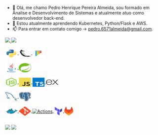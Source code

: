 - 👋  Olá, me chamo Pedro Henrique Pereira Almeida, sou formado em Ánalise e Desenvolvimento de Sistemas e atualmente atuo como desenvolvedor back-end.
- 👀  Estou atualmente aprendendo Kubernetes, Python/Flask e AWS.
- 📫  Para entrar em contato comigo -> pedro.6571almeida@gmail.com.

<div>
  <a href="https://github.com/PedroHPAlmeida">
  <img height="180em" src="https://github-readme-stats.vercel.app/api?username=PedroHPAlmeida&show_icons=true&theme=dark&include_all_commits=true&count_private=true"/>
  <img height="180em" src="https://github-readme-stats.vercel.app/api/top-langs/?username=PedroHPAlmeida&layout=compact&langs_count=10&theme=dark"/>
</div>

<div style="display: inline_block"><br>
  <img align="center" alt="Python" height="30" width="40" src="https://raw.githubusercontent.com/devicons/devicon/master/icons/python/python-original.svg">
  <img align="center" alt="Flask" height="30" width="40" src="https://raw.githubusercontent.com/devicons/devicon/master/icons/flask/flask-original.svg">
  <img align="center" alt="Pytest" height="30" width="40" src="https://raw.githubusercontent.com/devicons/devicon/master/icons/pytest/pytest-original.svg">
</div>
<div style="display: inline_block"><br>
  <img align="center" alt="Java" height="30" width="40" src="https://raw.githubusercontent.com/devicons/devicon/master/icons/java/java-original.svg">
  <img align="center" alt="Spring" height="30" width="40" src="https://raw.githubusercontent.com/devicons/devicon/master/icons/spring/spring-original.svg">
</div>
</div>
<div style="display: inline_block"><br>
  <img align="center" alt="NodeJs" height="30" width="40" src="https://raw.githubusercontent.com/devicons/devicon/master/icons/nodejs/nodejs-original.svg">
  <img align="center" alt="Javascript" height="30" width="40" src="https://raw.githubusercontent.com/devicons/devicon/master/icons/javascript/javascript-original.svg">
  <img align="center" alt="Typescript" height="30" width="40" src="https://raw.githubusercontent.com/devicons/devicon/master/icons/typescript/typescript-original.svg">
  <img align="center" alt="Express" height="30" width="40" src="https://raw.githubusercontent.com/devicons/devicon/master/icons/express/express-original.svg">
</div>
<div style="display: inline_block"><br>
  <img align="center" alt="MySQL" height="30" width="40" src="https://raw.githubusercontent.com/devicons/devicon/master/icons/mysql/mysql-original.svg">
  <img align="center" alt="Postgres" height="30" width="40" src="https://raw.githubusercontent.com/devicons/devicon/master/icons/postgresql/postgresql-original.svg">
</div>
<div style="display: inline_block"><br>
  <img align="center" alt="Docker" height="30" width="40" src="https://raw.githubusercontent.com/devicons/devicon/master/icons/docker/docker-original.svg">
  <img align="center" alt="Git" height="30" width="40" src="https://raw.githubusercontent.com/devicons/devicon/master/icons/git/git-original.svg">
  <img align="center" alt="Actions" height="30" width="30" src="https://avatars.githubusercontent.com/u/44036562?s=200&v=4">
  <img align="center" alt="Terraform" height="30" width="30" src="https://raw.githubusercontent.com/devicons/devicon/master/icons/terraform/terraform-original.svg">
  <img align="center" alt="Gitlab" height="30" width="30" src="https://raw.githubusercontent.com/devicons/devicon/master/icons/gitlab/gitlab-original.svg">
</div>


##

<div> 
  <a href = "mailto:pedro.6571almeida@gmail.com"><img src="https://img.shields.io/badge/-Gmail-%23333?style=for-the-badge&logo=gmail&logoColor=white" target="_blank"></a>
  <a href="https://www.linkedin.com/in/pedro-henrique-pereira-almeida/" target="_blank"><img src="https://img.shields.io/badge/-LinkedIn-%230077B5?style=for-the-badge&logo=linkedin&logoColor=white" target="_blank"></a> 
</div>
